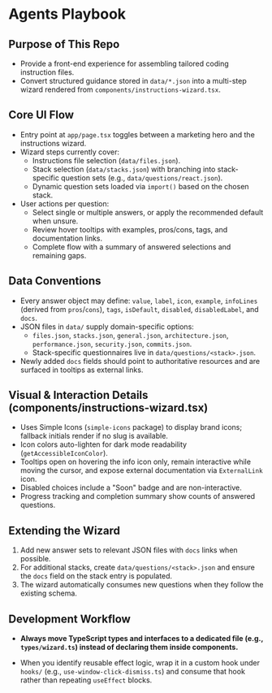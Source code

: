 # Agents Playbook

## Purpose of This Repo
- Provide a front-end experience for assembling tailored coding instruction files.
- Convert structured guidance stored in `data/*.json` into a multi-step wizard rendered from `components/instructions-wizard.tsx`.

## Core UI Flow
- Entry point at `app/page.tsx` toggles between a marketing hero and the instructions wizard.
- Wizard steps currently cover:
  - Instructions file selection (`data/files.json`).
  - Stack selection (`data/stacks.json`) with branching into stack-specific question sets (e.g., `data/questions/react.json`).
  - Dynamic question sets loaded via `import()` based on the chosen stack.
- User actions per question:
  - Select single or multiple answers, or apply the recommended default when unsure.
  - Review hover tooltips with examples, pros/cons, tags, and documentation links.
  - Complete flow with a summary of answered selections and remaining gaps.

## Data Conventions
- Every answer object may define: `value`, `label`, `icon`, `example`, `infoLines` (derived from `pros`/`cons`), `tags`, `isDefault`, `disabled`, `disabledLabel`, and `docs`.
- JSON files in `data/` supply domain-specific options:
  - `files.json`, `stacks.json`, `general.json`, `architecture.json`, `performance.json`, `security.json`, `commits.json`.
  - Stack-specific questionnaires live in `data/questions/<stack>.json`.
- Newly added `docs` fields should point to authoritative resources and are surfaced in tooltips as external links.

## Visual & Interaction Details (components/instructions-wizard.tsx)
- Uses Simple Icons (`simple-icons` package) to display brand icons; fallback initials render if no slug is available.
- Icon colors auto-lighten for dark mode readability (`getAccessibleIconColor`).
- Tooltips open on hovering the info icon only, remain interactive while moving the cursor, and expose external documentation via `ExternalLink` icon.
- Disabled choices include a "Soon" badge and are non-interactive.
- Progress tracking and completion summary show counts of answered questions.

## Extending the Wizard
1. Add new answer sets to relevant JSON files with `docs` links when possible.
2. For additional stacks, create `data/questions/<stack>.json` and ensure the `docs` field on the stack entry is populated.
3. The wizard automatically consumes new questions when they follow the existing schema.

## Development Workflow
  
- **Always move TypeScript types and interfaces to a dedicated file (e.g., `types/wizard.ts`) instead of declaring them inside components.**


- When you identify reusable effect logic, wrap it in a custom hook under `hooks/` (e.g., `use-window-click-dismiss.ts`) and consume that hook rather than repeating `useEffect` blocks.
